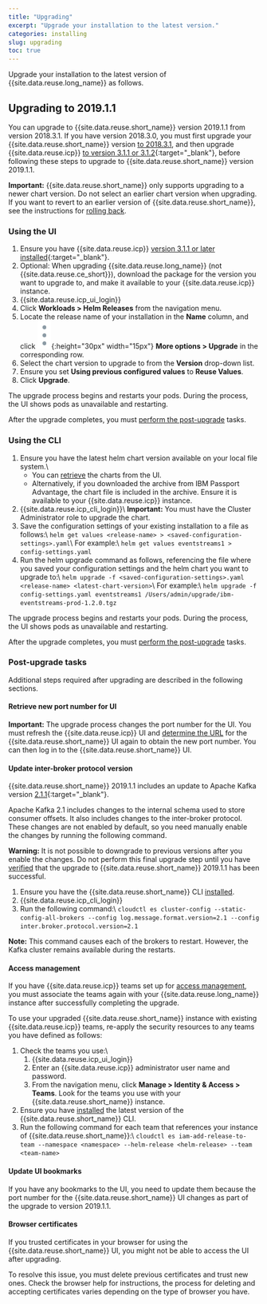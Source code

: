 ```yaml
---
title: "Upgrading"
excerpt: "Upgrade your installation to the latest version."
categories: installing
slug: upgrading
toc: true
---
```


Upgrade your installation to the latest version of {{site.data.reuse.long_name}} as follows.

## Upgrading to 2019.1.1

You can upgrade to {{site.data.reuse.short_name}} version 2019.1.1 from version 2018.3.1. If you have version 2018.3.0, you must first upgrade your {{site.data.reuse.short_name}} version [to 2018.3.1](../../2018.3.1/installing/upgrading/), and then upgrade {{site.data.reuse.icp}} [to version 3.1.1 or 3.1.2](https://www.ibm.com/support/knowledgecenter/SSBS6K_3.1.2/installing/upgrading.html){:target="_blank"}, before following these steps to upgrade to {{site.data.reuse.short_name}} version 2019.1.1.

**Important:** {{site.data.reuse.short_name}} only supports upgrading to a newer chart version. Do not select an earlier chart version when upgrading. If you want to revert to an earlier version of {{site.data.reuse.short_name}}, see the instructions for [rolling back](../rolling-back/).

### Using the UI

1. Ensure you have {{site.data.reuse.icp}} [version 3.1.1 or later installed](https://www.ibm.com/support/knowledgecenter/SSBS6K_3.1.2/installing/installing.html){:target="_blank"}.
2. Optional: When upgrading {{site.data.reuse.long_name}} (not {{site.data.reuse.ce_short}}), download the package for the version you want to upgrade to, and make it available to your {{site.data.reuse.icp}} instance.
3. {{site.data.reuse.icp_ui_login}}
4. Click **Workloads > Helm Releases** from the navigation menu.
5. Locate the release name of your installation in the **Name** column, and click ![More options icon](../../images/more_options.png "Three vertical dots for the more options icon at end of each row."){:height="30px" width="15px"} **More options > Upgrade** in the corresponding row.
6. Select the chart version to upgrade to from the **Version** drop-down list.
7. Ensure you set **Using previous configured values** to **Reuse Values**.
8. Click **Upgrade**.

The upgrade process begins and restarts your pods. During the process, the UI shows pods as unavailable and restarting.


After the upgrade completes, you must [perform the post-upgrade](#post-upgrade-tasks) tasks.

### Using the CLI

1. Ensure you have the latest helm chart version available on your local file system.\\
   - You can [retrieve](../../administering/helm-upgrade-command/) the charts from the UI.
   - Alternatively, if you downloaded the archive from IBM Passport Advantage, the chart file is included in the archive. Ensure it is available to your {{site.data.reuse.icp}} instance.
2. {{site.data.reuse.icp_cli_login}}\\
   **Important:** You must have the Cluster Administrator role to upgrade the chart.
3. Save the configuration settings of your existing installation to a file as follows:\\
   `helm get values <release-name> > <saved-configuration-settings>.yaml`\\
   For example:\\
   `helm get values eventstreams1 > config-settings.yaml`
4. Run the helm upgrade command as follows, referencing the file where you saved your configuration settings and the helm chart you want to upgrade to:\\
   `helm upgrade -f <saved-configuration-settings>.yaml <release-name> <latest-chart-version>`\\
   For example:\\
   `helm upgrade -f config-settings.yaml eventstreams1 /Users/admin/upgrade/ibm-eventstreams-prod-1.2.0.tgz`

The upgrade process begins and restarts your pods. During the process, the UI shows pods as unavailable and restarting.

After the upgrade completes, you must [perform the post-upgrade](#post-upgrade-tasks) tasks.

### Post-upgrade tasks

Additional steps required after upgrading are described in the following sections.

#### Retrieve new port number for UI

**Important:** The upgrade process changes the port number for the UI. You must refresh the {{site.data.reuse.icp}} UI and [determine the URL](../../getting-started/logging-in) for the {{site.data.reuse.short_name}} UI again to obtain the new port number. You can then log in to the {{site.data.reuse.short_name}} UI.

#### Update inter-broker protocol version

{{site.data.reuse.short_name}} 2019.1.1 includes an update to Apache Kafka version [2.1.1](http://kafka.apache.org/21/documentation.html#upgrade){:target="_blank"}.

Apache Kafka 2.1 includes changes to the internal schema used to store consumer offsets. It also includes changes to the inter-broker protocol. These changes are not enabled by default, so you need manually enable the changes by running the following command.

**Warning:** It is not possible to downgrade to previous versions after you enable the changes. Do not perform this final upgrade step until you have [verified](../post-installation/#verifying-your-installation) that the upgrade to {{site.data.reuse.short_name}} 2019.1.1 has been successful.

1. Ensure you have the {{site.data.reuse.short_name}} CLI [installed](../post-installation/#installing-the-command-line-interface).
2. {{site.data.reuse.icp_cli_login}}
3. Run the following command:\\
   `cloudctl es cluster-config --static-config-all-brokers --config log.message.format.version=2.1 --config inter.broker.protocol.version=2.1`

**Note:** This command causes each of the brokers to restart. However, the Kafka cluster remains available during the restarts.

#### Access management

If you have {{site.data.reuse.icp}} teams set up for [access management](../../security/managing-access/#assigning-access-to-users), you must associate the teams again with your {{site.data.reuse.long_name}} instance after successfully completing the upgrade.

To use your upgraded {{site.data.reuse.short_name}} instance with existing {{site.data.reuse.icp}} teams, re-apply the security resources to any teams you have defined as follows:

1. Check the teams you use:\\
   1. {{site.data.reuse.icp_ui_login}}
   2. Enter an {{site.data.reuse.icp}} administrator user name and password.
   3. From the navigation menu, click **Manage > Identity & Access > Teams**. Look for the teams you use with your {{site.data.reuse.short_name}} instance.
2. Ensure you have [installed](../../installing/post-installation/#installing-the-command-line-interface) the latest version of the {{site.data.reuse.short_name}} CLI.
3. Run the following command for each team that references your instance of {{site.data.reuse.short_name}}:\\
  `cloudctl es iam-add-release-to-team --namespace <namespace> --helm-release <helm-release> --team <team-name>`

<!--Without this rerun of the command, customers will find that creating service IDs in the UI will fail unless you're running as cluster administrator.-->


#### Update UI bookmarks

   If you have any bookmarks to the UI, you need to update them because the port number for the {{site.data.reuse.short_name}} UI changes as part of the upgrade to version 2019.1.1.


#### Browser certificates

   If you trusted certificates in your browser for using the {{site.data.reuse.short_name}} UI, you might not be able to access the UI after upgrading.

   To resolve this issue, you must delete previous certificates and trust new ones. Check the browser help for instructions, the process for deleting and accepting certificates varies depending on the type of browser you have.
